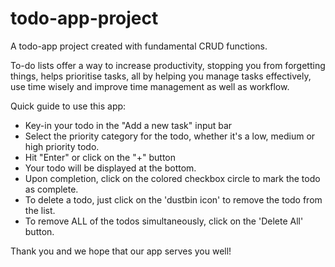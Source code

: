 # todo-app-project
A todo-app project created with fundamental CRUD functions. 

To-do lists offer a way to increase productivity, stopping you from forgetting things, helps prioritise tasks, all by helping you manage tasks effectively, use time wisely and improve time management as well as workflow.

Quick guide to use this app:
- Key-in your todo in the "Add a new task" input bar
- Select the priority category for the todo, whether it's a low, medium or high priority todo.
- Hit "Enter" or click on the "+" button
- Your todo will be displayed at the bottom.
- Upon completion, click on the colored checkbox circle to mark the todo as complete. 
- To delete a todo, just click on the 'dustbin icon' to remove the todo from the list.
-  To remove ALL of the todos simultaneously, click on the 'Delete All' button.

Thank you and we hope that our app serves you well!
